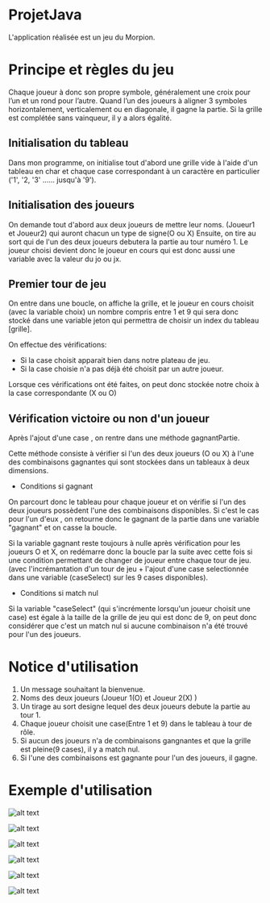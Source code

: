  # ProjetJava

L'application réalisée est un jeu du Morpion.

# Principe et règles du jeu  
Chaque joueur à donc son propre symbole, généralement une croix pour l’un et un rond pour l’autre.
Quand l’un des joueurs à aligner 3 symboles horizontalement, verticalement ou en diagonale, il gagne la partie. 
Si la grille est complétée sans vainqueur, il y a alors égalité.


## Initialisation du tableau

Dans mon programme, on initialise tout d'abord une grille vide à l'aide d'un tableau en char et chaque case correspondant à
un caractère en particulier ('1', '2, '3' ...... jusqu'à '9'). 

## Initialisation des joueurs

On demande tout d'abord aux deux joueurs de mettre leur noms. (Joueur1 et Joueur2) qui auront chacun un type de signe(O ou X)
Ensuite, on tire au sort qui de l'un des deux joueurs debutera la partie au tour numéro 1.
 Le joueur choisi devient donc le joueur en cours qui est donc aussi une variable avec la valeur du jo ou jx.

## Premier tour de jeu 
On entre dans une boucle, on affiche la grille, et le joueur en cours choisit (avec la variable choix) un nombre compris entre 1 et 9 qui sera donc stocké dans une variable jeton qui permettra de choisir un index du tableau [grille].

On effectue des vérifications:

* Si la case choisit apparait bien dans notre plateau de jeu.
* Si la case choisie n'a pas déjà été choisit par un autre joueur.

Lorsque ces vérifications ont été faites, on peut donc stockée notre choix à la case correspondante (X ou O)


## Vérification victoire ou non d'un joueur
Après l'ajout d'une case , on rentre dans une méthode gagnantPartie.

Cette méthode consiste à vérifier si l'un des deux joueurs (O ou X) 
à l'une des combinaisons gagnantes qui sont stockées dans un tableaux à deux dimensions.


* Conditions si gagnant

On parcourt donc le tableau pour chaque joueur et 
on vérifie si l'un des deux joueurs possèdent l'une des combinaisons disponibles.
Si c'est le cas pour l'un d'eux , on retourne donc le gagnant de la partie dans une variable "gagnant" et on casse la boucle.

Si la variable gagnant reste toujours à nulle après vérification pour les joueurs O et X, on redémarre 
donc la boucle par la suite avec cette fois si 
une condition permettant de changer de joueur entre chaque tour de jeu.
(avec l'incrémantation d'un tour de jeu + l'ajout 
d'une case selectionnée dans une variable (caseSelect) sur les 9 cases disponibles). 

* Conditions si match nul

Si la variable "caseSelect" (qui s'incrémente lorsqu'un joueur choisit une case) 
est égale à la taille de la grille de jeu qui est donc de 9, 
on peut donc considérer que c'est un match nul si aucune combinaison n'a été trouvé pour l'un des joueurs.



# Notice d'utilisation

1. Un message souhaitant la bienvenue.
2. Noms des deux joueurs (Joueur 1(O) et Joueur 2(X) )
3. Un tirage au sort designe lequel des deux joueurs debute la partie au tour 1.
4. Chaque joueur choisit une case(Entre 1 et 9) dans le tableau à tour de rôle.
5. Si aucun des joueurs n'a de combinaisons gangnantes et que la grille est pleine(9 cases), il y a match nul.
6. Si l'une des combinaisons est gagnante pour l'un des joueurs, il gagne.


# Exemple d'utilisation 


![alt text](https://github.com/zylfu/ProjetJava/blob/72bf69b72380b27233dc22a015582d063999b39f/images/image1.png "Saisie des noms")

![alt text](https://github.com/zylfu/ProjetJava/blob/72bf69b72380b27233dc22a015582d063999b39f/images/image2.bmp "Choix d'une case")

![alt text](https://github.com/zylfu/ProjetJava/blob/72bf69b72380b27233dc22a015582d063999b39f/images/image3.bmp "Ajout case dans le tableau")

![alt text](https://github.com/zylfu/ProjetJava/blob/72bf69b72380b27233dc22a015582d063999b39f/images/image4.bmp "Case déjà choisie par un autre joueur")

![alt text](https://github.com/zylfu/ProjetJava/blob/72bf69b72380b27233dc22a015582d063999b39f/images/image5.bmp "Victoire joueur")

![alt text](https://github.com/zylfu/ProjetJava/blob/72bf69b72380b27233dc22a015582d063999b39f/images/image6.bmp "Match Nul")
